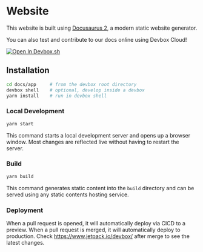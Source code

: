 # Website

This website is built using [Docusaurus 2](https://docusaurus.io/), a modern static website generator.

You can also test and contribute to our docs online using Devbox Cloud!

[![Open In Devbox.sh](https://jetpack.io/img/devbox/open-in-devbox.svg)](https://devbox.sh/github.com/jetpack-io/devbox/?folder=docs/app)

## Installation

```bash
cd docs/app     # from the devbox root directory
devbox shell    # optional, develop inside a devbox
yarn install    # run in devbox shell
```

### Local Development

```bash
yarn start
```

This command starts a local development server and opens up a browser window. Most changes are reflected live without having to restart the server.

### Build

```bash
yarn build
```

This command generates static content into the `build` directory and can be served using any static contents hosting service.

### Deployment

When a pull request is opened, it will automatically deploy via CICD to a preview.
When a pull request is merged, it will automatically deploy to production.
Check https://www.jetpack.io/devbox/ after merge to see the latest changes.
